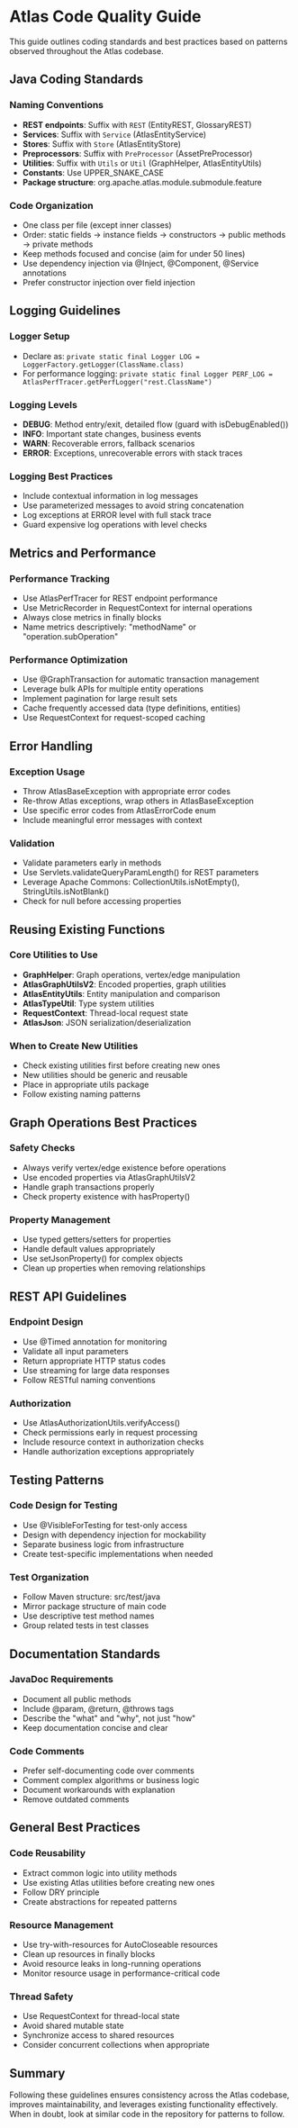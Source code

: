 # Atlas Code Quality Guide

This guide outlines coding standards and best practices based on patterns observed throughout the Atlas codebase.

## Java Coding Standards

### Naming Conventions
- **REST endpoints**: Suffix with `REST` (EntityREST, GlossaryREST)
- **Services**: Suffix with `Service` (AtlasEntityService)
- **Stores**: Suffix with `Store` (AtlasEntityStore)
- **Preprocessors**: Suffix with `PreProcessor` (AssetPreProcessor)
- **Utilities**: Suffix with `Utils` or `Util` (GraphHelper, AtlasEntityUtils)
- **Constants**: Use UPPER_SNAKE_CASE
- **Package structure**: org.apache.atlas.module.submodule.feature

### Code Organization
- One class per file (except inner classes)
- Order: static fields → instance fields → constructors → public methods → private methods
- Keep methods focused and concise (aim for under 50 lines)
- Use dependency injection via @Inject, @Component, @Service annotations
- Prefer constructor injection over field injection

## Logging Guidelines

### Logger Setup
- Declare as: `private static final Logger LOG = LoggerFactory.getLogger(ClassName.class)`
- For performance logging: `private static final Logger PERF_LOG = AtlasPerfTracer.getPerfLogger("rest.ClassName")`

### Logging Levels
- **DEBUG**: Method entry/exit, detailed flow (guard with isDebugEnabled())
- **INFO**: Important state changes, business events
- **WARN**: Recoverable errors, fallback scenarios
- **ERROR**: Exceptions, unrecoverable errors with stack traces

### Logging Best Practices
- Include contextual information in log messages
- Use parameterized messages to avoid string concatenation
- Log exceptions at ERROR level with full stack trace
- Guard expensive log operations with level checks

## Metrics and Performance

### Performance Tracking
- Use AtlasPerfTracer for REST endpoint performance
- Use MetricRecorder in RequestContext for internal operations
- Always close metrics in finally blocks
- Name metrics descriptively: "methodName" or "operation.subOperation"

### Performance Optimization
- Use @GraphTransaction for automatic transaction management
- Leverage bulk APIs for multiple entity operations
- Implement pagination for large result sets
- Cache frequently accessed data (type definitions, entities)
- Use RequestContext for request-scoped caching

## Error Handling

### Exception Usage
- Throw AtlasBaseException with appropriate error codes
- Re-throw Atlas exceptions, wrap others in AtlasBaseException
- Use specific error codes from AtlasErrorCode enum
- Include meaningful error messages with context

### Validation
- Validate parameters early in methods
- Use Servlets.validateQueryParamLength() for REST parameters
- Leverage Apache Commons: CollectionUtils.isNotEmpty(), StringUtils.isNotBlank()
- Check for null before accessing properties

## Reusing Existing Functions

### Core Utilities to Use
- **GraphHelper**: Graph operations, vertex/edge manipulation
- **AtlasGraphUtilsV2**: Encoded properties, graph utilities
- **AtlasEntityUtils**: Entity manipulation and comparison
- **AtlasTypeUtil**: Type system utilities
- **RequestContext**: Thread-local request state
- **AtlasJson**: JSON serialization/deserialization

### When to Create New Utilities
- Check existing utilities first before creating new ones
- New utilities should be generic and reusable
- Place in appropriate utils package
- Follow existing naming patterns

## Graph Operations Best Practices

### Safety Checks
- Always verify vertex/edge existence before operations
- Use encoded properties via AtlasGraphUtilsV2
- Handle graph transactions properly
- Check property existence with hasProperty()

### Property Management
- Use typed getters/setters for properties
- Handle default values appropriately
- Use setJsonProperty() for complex objects
- Clean up properties when removing relationships

## REST API Guidelines

### Endpoint Design
- Use @Timed annotation for monitoring
- Validate all input parameters
- Return appropriate HTTP status codes
- Use streaming for large data responses
- Follow RESTful naming conventions

### Authorization
- Use AtlasAuthorizationUtils.verifyAccess()
- Check permissions early in request processing
- Include resource context in authorization checks
- Handle authorization exceptions appropriately

## Testing Patterns

### Code Design for Testing
- Use @VisibleForTesting for test-only access
- Design with dependency injection for mockability
- Separate business logic from infrastructure
- Create test-specific implementations when needed

### Test Organization
- Follow Maven structure: src/test/java
- Mirror package structure of main code
- Use descriptive test method names
- Group related tests in test classes

## Documentation Standards

### JavaDoc Requirements
- Document all public methods
- Include @param, @return, @throws tags
- Describe the "what" and "why", not just "how"
- Keep documentation concise and clear

### Code Comments
- Prefer self-documenting code over comments
- Comment complex algorithms or business logic
- Document workarounds with explanation
- Remove outdated comments

## General Best Practices

### Code Reusability
- Extract common logic into utility methods
- Use existing Atlas utilities before creating new ones
- Follow DRY principle
- Create abstractions for repeated patterns

### Resource Management
- Use try-with-resources for AutoCloseable resources
- Clean up resources in finally blocks
- Avoid resource leaks in long-running operations
- Monitor resource usage in performance-critical code

### Thread Safety
- Use RequestContext for thread-local state
- Avoid shared mutable state
- Synchronize access to shared resources
- Consider concurrent collections when appropriate

## Summary

Following these guidelines ensures consistency across the Atlas codebase, improves maintainability, and leverages existing functionality effectively. When in doubt, look at similar code in the repository for patterns to follow.